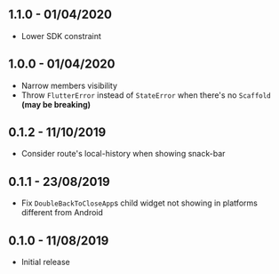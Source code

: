 ## 1.1.0 - 01/04/2020

- Lower SDK constraint

## 1.0.0 - 01/04/2020

- Narrow members visibility 
- Throw `FlutterError` instead of `StateError` when there's no `Scaffold` **(may be breaking)** 

## 0.1.2 - 11/10/2019

- Consider route's local-history when showing snack-bar 

## 0.1.1 - 23/08/2019

- Fix `DoubleBackToCloseApp`s child widget not showing in platforms different from Android

## 0.1.0 - 11/08/2019

- Initial release